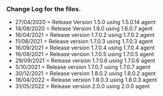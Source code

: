 ### Change Log for the files.

- 27/04/2020 = Release Version 1.5.0 using 1.5.0.14 agent
- 14/08/2020 = Release Version 1.6.0 using 1.6.0.7 agent
- 16/04/2021 = Release version 1.7.0.2 using 1.7.0.2 agent
- 11/08/2021 = Release version 1.7.0.3 using 1.7.0.3 agent
- 16/09/2021 = Release version 1.7.0.4 using 1.7.0.4 agent
- 16/09/2021 = Release version 1.7.0.5 using 1.7.0.5 agent
- 29/09/2021 = Release version 1.7.0.6 using 1.7.0.6 agent
- 5/10/2021 = Release version 1.7.0.7 using 1.7.0.7 agent
- 30/12/2021 = Release version 1.8.0.2 using 1.8.0.2 agent
- 18/04/2022 = Release version 1.8.0.3 using 1.8.0.3 agent
- 31/05/2022 = Release version 2.0.0 using 2.0.0 agent
